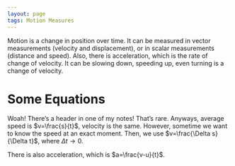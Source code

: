 ```yaml
---
layout: page
tags: Motion Measures 
---
```


Motion is a change in position over time. It can be measured in vector measurements (velocity and displacement), or in scalar measurements (distance and speed). Also, there is acceleration, which is the rate of change of velocity. It can be slowing down, speeding up, even turning is a change of velocity.

# Some Equations 

Woah! There’s a header in one of my notes! That’s rare. Anyways, average speed is $v=\frac{s}{t}$, velocity is the same. However, sometime we want to know the speed at an exact moment. Then, we use $v=\frac{\Delta s}{\Delta t}$, where $\Delta t\to 0$.

There is also acceleration, which is $a=\frac{v-u}{t}$.